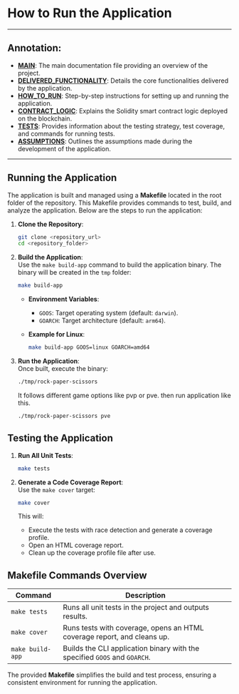 # How to Run the Application

---
## Annotation:

- **[MAIN](./README.md)**: The main documentation file providing an overview of the project.
- **[DELIVERED_FUNCTIONALITY](./guide/DELIVERED_FUNCTIONALITY.md)**: Details the core functionalities delivered by the application.
- **[HOW_TO_RUN](./guide/HOW_TO_RUN.md)**: Step-by-step instructions for setting up and running the application.
- **[CONTRACT_LOGIC](./guide/CONTRACT_LOGIC.md)**: Explains the Solidity smart contract logic deployed on the blockchain.
- **[TESTS](./guide/TESTS.md)**: Provides information about the testing strategy, test coverage, and commands for running tests.
- **[ASSUMPTIONS](./guide/ASSUMPTIONS.md)**: Outlines the assumptions made during the development of the application.
---

## Running the Application

The application is built and managed using a **Makefile** located in the root folder of the repository. This Makefile provides commands to test, build, and analyze the application. Below are the steps to run the application:

1. **Clone the Repository**:
    ```bash
    git clone <repository_url>
    cd <repository_folder>
    ```

2. **Build the Application**:  
   Use the `make build-app` command to build the application binary. The binary will be created in the `tmp` folder:
    ```bash
    make build-app
    ```

   - **Environment Variables**:
     - `GOOS`: Target operating system (default: `darwin`).
     - `GOARCH`: Target architecture (default: `arm64`).

   - **Example for Linux**:
     ```bash
     make build-app GOOS=linux GOARCH=amd64
     ```

3. **Run the Application**:  
   Once built, execute the binary:
    ```bash
    ./tmp/rock-paper-scissors
    ```
   It follows different game options like pvp or pve. then run application like this.
     ```bash
    ./tmp/rock-paper-scissors pve
    ```

## Testing the Application

1. **Run All Unit Tests**:
    ```bash
    make tests
    ```

2. **Generate a Code Coverage Report**:  
   Use the `make cover` target:
    ```bash
    make cover
    ```
   This will:
   - Execute the tests with race detection and generate a coverage profile.
   - Open an HTML coverage report.
   - Clean up the coverage profile file after use.

## Makefile Commands Overview

| **Command**      | **Description**                                                                                       |
|-------------------|-------------------------------------------------------------------------------------------------------|
| `make tests`     | Runs all unit tests in the project and outputs results.                                               |
| `make cover`     | Runs tests with coverage, opens an HTML coverage report, and cleans up.                               |
| `make build-app` | Builds the CLI application binary with the specified `GOOS` and `GOARCH`.                             |

The provided **Makefile** simplifies the build and test process, ensuring a consistent environment for running the application.

